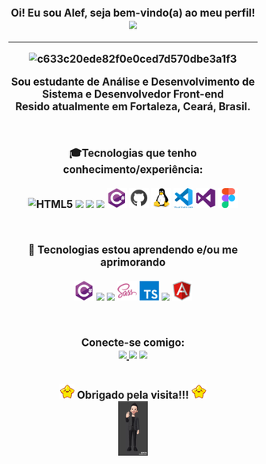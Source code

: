 <!-- APRESENTAÇÃO -->

<h2 align="center">
Oi! Eu sou Alef, seja bem-vindo(a) ao meu perfil! <img src="https://media.giphy.com/media/hvRJCLFzcasrR4ia7z/giphy.gif" width="25px">

<hr>
 
![c633c20ede82f0e0ced7d570dbe3a1f3](https://user-images.githubusercontent.com/70382532/138322189-2db8df52-9dcb-40a0-88a8-c365466bd33d.gif)

<p align="center">
 Sou estudante de Análise e Desenvolvimento de Sistema e <strong>Desenvolvedor Front-end</strong> <br>
 Resido atualmente em Fortaleza, Ceará, Brasil.<br>
</p><br>

<!-- EXPERIÊNCIA/CONHECIMENTOS -->
<p align="center">
 <strong>🎓Tecnologias que tenho conhecimento/experiência:</strong>
 <br><br>
  <img width="40" src="https://cdn.jsdelivr.net/gh/devicons/devicon/icons/html5/html5-plain-wordmark.svg" alt="HTML5"/>
  <img width="40" src="https://cdn.jsdelivr.net/gh/devicons/devicon/icons/css3/css3-plain-wordmark.svg" />
  <img width="40" src="https://cdn.jsdelivr.net/gh/devicons/devicon/icons/javascript/javascript-plain.svg"/>
  <img width="40" src="https://cdn.jsdelivr.net/gh/devicons/devicon/icons/git/git-plain.svg"/>
  <img width="40" src="https://github.com/devicons/devicon/blob/master/icons/csharp/csharp-original.svg"/>
  <img width="40" src="https://github.com/AlefMends/alefmends/blob/main/icon-github.svg" />
  <img width="40" src="https://raw.githubusercontent.com/devicons/devicon/master/icons/linux/linux-original.svg" />
  <img width="40" src="https://github.com/devicons/devicon/blob/master/icons/vscode/vscode-original-wordmark.svg" />
  <img width="40" src="https://github.com/devicons/devicon/blob/master/icons/visualstudio/visualstudio-plain.svg" />
  <img width="40" src="https://github.com/devicons/devicon/blob/master/icons/figma/figma-original.svg" />
</p><br>

 <!-- ESTUDANDO/APRIMORANDO -->
<p align="center">
  <strong>🧠 Tecnologias estou aprendendo e/ou me aprimorando</strong>
  <br><br>
  <img width="40" src="https://github.com/devicons/devicon/blob/master/icons/csharp/csharp-original.svg"/>
  <img width="40" src="https://cdn.jsdelivr.net/gh/devicons/devicon/icons/javascript/javascript-plain.svg"/>
  <img width="40" src="https://cdn.jsdelivr.net/gh/devicons/devicon/icons/react/react-original-wordmark.svg" />
  <img width="40" src="https://github.com/devicons/devicon/blob/master/icons/sass/sass-original.svg" />
  <img width="40" src="https://github.com/devicons/devicon/blob/master/icons/typescript/typescript-original.svg" />
  <img width="40" src="https://cdn.jsdelivr.net/gh/devicons/devicon/icons/nodejs/nodejs-plain.svg" />
  <img width="40" src="https://github.com/devicons/devicon/blob/master/icons/angularjs/angularjs-original.svg" />

</p><br>

 <!-- CONTATO -->
<strong>Conecte-se comigo:</strong>
<br>
  <a href = "mailto:contatoalefmendes@gmail.com"><img src="https://img.shields.io/badge/-Gmail-%23333?style=for-the-badge&logo=gmail&logoColor=white" target="_blank"> </a>
  <a href="https://www.linkedin.com/in/alef-mendes-596a088b/" target="_blank"><img src="https://img.shields.io/badge/-LinkedIn-%230077B5?style=for-the-badge&logo=linkedin&logoColor=white" target="_blank"></a>
  <a href="https://www.instagram.com/alefmends/" target="_blank"><img src="https://img.shields.io/badge/-Instagram-%23E4405F?style=for-the-badge&logo=instagram&logoColor=white" target="_blank"></a><br>
<br>
 
  <img src="https://github.com/AlefMends/alefmends/blob/main/star.gif" alt="Bat" width="30">
  Obrigado pela visita!!!
  <img src="https://github.com/AlefMends/alefmends/blob/main/star.gif" alt="Bat" width="30">
  <br>
  <img src="https://github.com/AlefMends/alefmends/blob/main/avatar.gif" align="center" height="12%" width="12%" alt="avatar" border="0">





